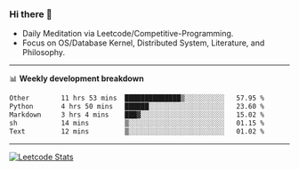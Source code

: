### Hi there 👋
* Daily Meditation via Leetcode/Competitive-Programming.
* Focus on OS/Database Kernel, Distributed System, Literature, and Philosophy.

-------

📊 **Weekly development breakdown**
<!--START_SECTION:waka-->

```txt
Other        11 hrs 53 mins  ██████████████▒░░░░░░░░░░   57.95 %
Python       4 hrs 50 mins   ██████░░░░░░░░░░░░░░░░░░░   23.60 %
Markdown     3 hrs 4 mins    ███▓░░░░░░░░░░░░░░░░░░░░░   15.02 %
sh           14 mins         ▒░░░░░░░░░░░░░░░░░░░░░░░░   01.15 %
Text         12 mins         ▒░░░░░░░░░░░░░░░░░░░░░░░░   01.02 %
```

<!--END_SECTION:waka-->

-------

[![Leetcode Stats](https://leetcard.jacoblin.cool/hzhang413?font=Fira+Mono)](https://leetcode.com/fxrc)
<!-- ![image](./cyberpunk-ghost-in-the-shell.gif)
![image](./gis-archive.png) -->

